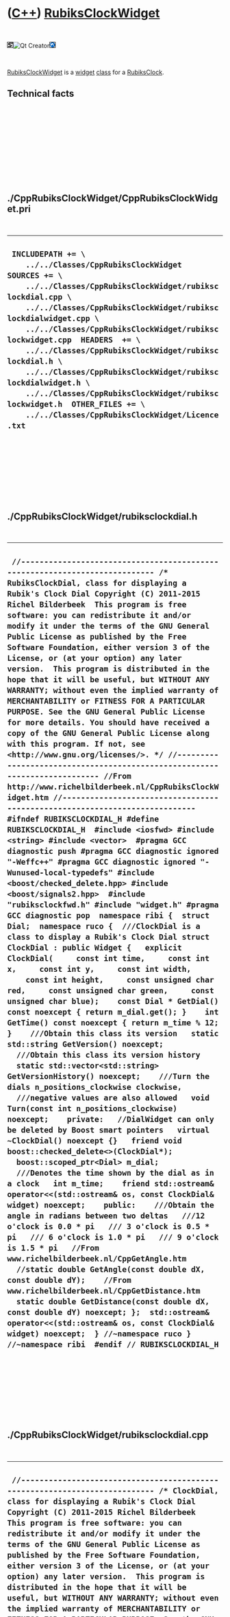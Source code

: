 



 

 

 

 

 

([C++](Cpp.htm)) [RubiksClockWidget](CppRubiksClockWidget.htm)
==============================================================

 

![STL](PicStl.png)![Qt
Creator](PicQtCreator.png)![Lubuntu](PicLubuntu.png)

 

[RubiksClockWidget](CppRubiksClockWidget.htm) is a
[widget](CppWidget.htm) [class](CppClass.htm) for a
[RubiksClock](CppRubiksClock.htm).

Technical facts
---------------

 

 

 

 

 

 

./CppRubiksClockWidget/CppRubiksClockWidget.pri
-----------------------------------------------

 

  --------------------------------------------------------------------------------------------------------------------------------------------------------------------------------------------------------------------------------------------------------------------------------------------------------------------------------------------------------------------------------------------------------------------------------------------------------------------------------------------------------------------------------------------------
  ` INCLUDEPATH += \     ../../Classes/CppRubiksClockWidget  SOURCES += \     ../../Classes/CppRubiksClockWidget/rubiksclockdial.cpp \     ../../Classes/CppRubiksClockWidget/rubiksclockdialwidget.cpp \     ../../Classes/CppRubiksClockWidget/rubiksclockwidget.cpp  HEADERS  += \     ../../Classes/CppRubiksClockWidget/rubiksclockdial.h \     ../../Classes/CppRubiksClockWidget/rubiksclockdialwidget.h \     ../../Classes/CppRubiksClockWidget/rubiksclockwidget.h  OTHER_FILES += \     ../../Classes/CppRubiksClockWidget/Licence.txt`
  --------------------------------------------------------------------------------------------------------------------------------------------------------------------------------------------------------------------------------------------------------------------------------------------------------------------------------------------------------------------------------------------------------------------------------------------------------------------------------------------------------------------------------------------------

 

 

 

 

 

./CppRubiksClockWidget/rubiksclockdial.h
----------------------------------------

 

  ---------------------------------------------------------------------------------------------------------------------------------------------------------------------------------------------------------------------------------------------------------------------------------------------------------------------------------------------------------------------------------------------------------------------------------------------------------------------------------------------------------------------------------------------------------------------------------------------------------------------------------------------------------------------------------------------------------------------------------------------------------------------------------------------------------------------------------------------------------------------------------------------------------------------------------------------------------------------------------------------------------------------------------------------------------------------------------------------------------------------------------------------------------------------------------------------------------------------------------------------------------------------------------------------------------------------------------------------------------------------------------------------------------------------------------------------------------------------------------------------------------------------------------------------------------------------------------------------------------------------------------------------------------------------------------------------------------------------------------------------------------------------------------------------------------------------------------------------------------------------------------------------------------------------------------------------------------------------------------------------------------------------------------------------------------------------------------------------------------------------------------------------------------------------------------------------------------------------------------------------------------------------------------------------------------------------------------------------------------------------------------------------------------------------------------------------------------------------------------------------------------------------------------------------------------------------------------------------------------------------------------------------------------------------------------------------------------------------------------------------------------------------------------------------------------------------------------------------------------------------------------------------------------------------------------------------------------------------------------------------------------------------------------------------------------------------------------------------------------------------------------------------------------------------------------------------------------------------------------------------
  ` //--------------------------------------------------------------------------- /* RubiksClockDial, class for displaying a Rubik's Clock Dial Copyright (C) 2011-2015 Richel Bilderbeek  This program is free software: you can redistribute it and/or modify it under the terms of the GNU General Public License as published by the Free Software Foundation, either version 3 of the License, or (at your option) any later version.  This program is distributed in the hope that it will be useful, but WITHOUT ANY WARRANTY; without even the implied warranty of MERCHANTABILITY or FITNESS FOR A PARTICULAR PURPOSE. See the GNU General Public License for more details. You should have received a copy of the GNU General Public License along with this program. If not, see <http://www.gnu.org/licenses/>. */ //--------------------------------------------------------------------------- //From http://www.richelbilderbeek.nl/CppRubiksClockWidget.htm //--------------------------------------------------------------------------- #ifndef RUBIKSCLOCKDIAL_H #define RUBIKSCLOCKDIAL_H  #include <iosfwd> #include <string> #include <vector>  #pragma GCC diagnostic push #pragma GCC diagnostic ignored "-Weffc++" #pragma GCC diagnostic ignored "-Wunused-local-typedefs" #include <boost/checked_delete.hpp> #include <boost/signals2.hpp>  #include "rubiksclockfwd.h" #include "widget.h" #pragma GCC diagnostic pop  namespace ribi {  struct Dial;  namespace ruco {  ///ClockDial is a class to display a Rubik's Clock Dial struct ClockDial : public Widget {   explicit ClockDial(     const int time,     const int x,     const int y,     const int width,     const int height,     const unsigned char red,     const unsigned char green,     const unsigned char blue);    const Dial * GetDial() const noexcept { return m_dial.get(); }    int GetTime() const noexcept { return m_time % 12; }    ///Obtain this class its version   static std::string GetVersion() noexcept;    ///Obtain this class its version history   static std::vector<std::string> GetVersionHistory() noexcept;    ///Turn the dials n_positions_clockwise clockwise,   ///negative values are also allowed   void Turn(const int n_positions_clockwise) noexcept;    private:   //DialWidget can only be deleted by Boost smart pointers   virtual ~ClockDial() noexcept {}   friend void boost::checked_delete<>(ClockDial*);    boost::scoped_ptr<Dial> m_dial;    ///Denotes the time shown by the dial as in a clock   int m_time;    friend std::ostream& operator<<(std::ostream& os, const ClockDial& widget) noexcept;    public:    ///Obtain the angle in radians between two deltas   ///12 o'clock is 0.0 * pi   /// 3 o'clock is 0.5 * pi   /// 6 o'clock is 1.0 * pi   /// 9 o'clock is 1.5 * pi   //From www.richelbilderbeek.nl/CppGetAngle.htm   //static double GetAngle(const double dX, const double dY);    //From www.richelbilderbeek.nl/CppGetDistance.htm   static double GetDistance(const double dX, const double dY) noexcept; };  std::ostream& operator<<(std::ostream& os, const ClockDial& widget) noexcept;  } //~namespace ruco } //~namespace ribi  #endif // RUBIKSCLOCKDIAL_H`
  ---------------------------------------------------------------------------------------------------------------------------------------------------------------------------------------------------------------------------------------------------------------------------------------------------------------------------------------------------------------------------------------------------------------------------------------------------------------------------------------------------------------------------------------------------------------------------------------------------------------------------------------------------------------------------------------------------------------------------------------------------------------------------------------------------------------------------------------------------------------------------------------------------------------------------------------------------------------------------------------------------------------------------------------------------------------------------------------------------------------------------------------------------------------------------------------------------------------------------------------------------------------------------------------------------------------------------------------------------------------------------------------------------------------------------------------------------------------------------------------------------------------------------------------------------------------------------------------------------------------------------------------------------------------------------------------------------------------------------------------------------------------------------------------------------------------------------------------------------------------------------------------------------------------------------------------------------------------------------------------------------------------------------------------------------------------------------------------------------------------------------------------------------------------------------------------------------------------------------------------------------------------------------------------------------------------------------------------------------------------------------------------------------------------------------------------------------------------------------------------------------------------------------------------------------------------------------------------------------------------------------------------------------------------------------------------------------------------------------------------------------------------------------------------------------------------------------------------------------------------------------------------------------------------------------------------------------------------------------------------------------------------------------------------------------------------------------------------------------------------------------------------------------------------------------------------------------------------------------------------------

 

 

 

 

 

./CppRubiksClockWidget/rubiksclockdial.cpp
------------------------------------------

 

  -----------------------------------------------------------------------------------------------------------------------------------------------------------------------------------------------------------------------------------------------------------------------------------------------------------------------------------------------------------------------------------------------------------------------------------------------------------------------------------------------------------------------------------------------------------------------------------------------------------------------------------------------------------------------------------------------------------------------------------------------------------------------------------------------------------------------------------------------------------------------------------------------------------------------------------------------------------------------------------------------------------------------------------------------------------------------------------------------------------------------------------------------------------------------------------------------------------------------------------------------------------------------------------------------------------------------------------------------------------------------------------------------------------------------------------------------------------------------------------------------------------------------------------------------------------------------------------------------------------------------------------------------------------------------------------------------------------------------------------------------------------------------------------------------------------------------------------------------------------------------------------------------------------------------------------------------------------------------------------------------------------------------------------------------------------------------------------------------------------------------------------------------------------------------------------------------------------------------------------------------------------------------------------------------------------------------------------------------------------------------------------------------------------------------------------------------------------------------------------------------------------------------------------------------------------------------------------------------------------------------------------------------------------------------------------------------------
  ` //--------------------------------------------------------------------------- /* ClockDial, class for displaying a Rubik's Clock Dial Copyright (C) 2011-2015 Richel Bilderbeek  This program is free software: you can redistribute it and/or modify it under the terms of the GNU General Public License as published by the Free Software Foundation, either version 3 of the License, or (at your option) any later version.  This program is distributed in the hope that it will be useful, but WITHOUT ANY WARRANTY; without even the implied warranty of MERCHANTABILITY or FITNESS FOR A PARTICULAR PURPOSE. See the GNU General Public License for more details. You should have received a copy of the GNU General Public License along with this program. If not, see <http://www.gnu.org/licenses/>. */ //--------------------------------------------------------------------------- //From http://www.richelbilderbeek.nl/CppRubiksClockWidget.htm //--------------------------------------------------------------------------- #pragma GCC diagnostic push #pragma GCC diagnostic ignored "-Weffc++" #pragma GCC diagnostic ignored "-Wunused-local-typedefs" #include "rubiksclockdial.h"  #include <cassert> #include <cmath> #include <iostream>  #include <boost/numeric/conversion/cast.hpp>  #include "dial.h"  #include "trace.h"  #pragma GCC diagnostic pop  ribi::ruco::ClockDial::ClockDial(   const int time,   const int x,   const int y,   const int width,   const int height,   const unsigned char red,   const unsigned char green,   const unsigned char blue)   : m_dial(new Dial(0.0,red,green,blue)),     m_time(time + 1) {   assert(m_dial);   SetGeometry(x,y,width,height);   Turn(-1); }  std::string ribi::ruco::ClockDial::GetVersion() noexcept {   return "1.2"; }  std::vector<std::string> ribi::ruco::ClockDial::GetVersionHistory() noexcept {   return {     "2011-09-08: Version 1.0: initial version, called RubiksClockDial",     "2014-01-23: Version 1.1: renamed to ClockDial",     "2014-03-28: version 1.2: replaced Rect by Boost.Geometry its box class"   }; }  void ribi::ruco::ClockDial::Turn(const int n_positions_clockwise) noexcept {   if (n_positions_clockwise % 12 != 0)   {     m_time += n_positions_clockwise;     m_time %= 12;     m_time += 12;     m_time %= 12;     assert(m_time >= 0);     assert(m_time < 12);     m_dial->SetPosition(boost::numeric_cast<double>(m_time) / 12.0);   } }  std::ostream& ribi::ruco::operator<<(std::ostream& os, const ClockDial& widget) noexcept {   os     << "<ClockDial>"     << *widget.m_dial     //<< widget.GetGeometry()     << "</ClockDial>";   return os; }`
  -----------------------------------------------------------------------------------------------------------------------------------------------------------------------------------------------------------------------------------------------------------------------------------------------------------------------------------------------------------------------------------------------------------------------------------------------------------------------------------------------------------------------------------------------------------------------------------------------------------------------------------------------------------------------------------------------------------------------------------------------------------------------------------------------------------------------------------------------------------------------------------------------------------------------------------------------------------------------------------------------------------------------------------------------------------------------------------------------------------------------------------------------------------------------------------------------------------------------------------------------------------------------------------------------------------------------------------------------------------------------------------------------------------------------------------------------------------------------------------------------------------------------------------------------------------------------------------------------------------------------------------------------------------------------------------------------------------------------------------------------------------------------------------------------------------------------------------------------------------------------------------------------------------------------------------------------------------------------------------------------------------------------------------------------------------------------------------------------------------------------------------------------------------------------------------------------------------------------------------------------------------------------------------------------------------------------------------------------------------------------------------------------------------------------------------------------------------------------------------------------------------------------------------------------------------------------------------------------------------------------------------------------------------------------------------------------------

 

 

 

 

 

./CppRubiksClockWidget/rubiksclockdialwidget.h
----------------------------------------------

 

  --------------------------------------------------------------------------------------------------------------------------------------------------------------------------------------------------------------------------------------------------------------------------------------------------------------------------------------------------------------------------------------------------------------------------------------------------------------------------------------------------------------------------------------------------------------------------------------------------------------------------------------------------------------------------------------------------------------------------------------------------------------------------------------------------------------------------------------------------------------------------------------------------------------------------------------------------------------------------------------------------------------------------------------------------------------------------------------------------------------------------------------------------------------------------------------------------------------------------------------------------------------------------------------------------------------------------------------------------------------------------------------------------------------------------------------------------------------------------------------------------------------------------------------------------------------------------------------------------------------------------------------------------------------------------------------------------------------------------------------------------------------------------------------------------------------------------------------------------------------------------------------------------------------------------------------------------------------------------------------------------------------------------------------------------------------------------------------------------------------------------------------------------------------------------------------------------------------------------------------------------------------------------------------------------------------------------------------------------------------------------------------------------------------------------------------------------------------------------------------------------------------------------------------------------------------------------------------------------------------------------------------------------------------------------------------------------------------------------------------------------------------------
  ` //--------------------------------------------------------------------------- /* RubiksClockDialWidget, class for displaying a RubiksClockDial Copyright (C) 2011-2015 Richel Bilderbeek  This program is free software: you can redistribute it and/or modify it under the terms of the GNU General Public License as published by the Free Software Foundation, either version 3 of the License, or (at your option) any later version.  This program is distributed in the hope that it will be useful, but WITHOUT ANY WARRANTY; without even the implied warranty of MERCHANTABILITY or FITNESS FOR A PARTICULAR PURPOSE. See the GNU General Public License for more details. You should have received a copy of the GNU General Public License along with this program. If not, see <http://www.gnu.org/licenses/>. */ //--------------------------------------------------------------------------- //From http://www.richelbilderbeek.nl/CppRubiksClockDialWidget.htm //--------------------------------------------------------------------------- #ifndef RUBIKSCLOCKDIALWIDGET_H #define RUBIKSCLOCKDIALWIDGET_H  #include <iosfwd> #include <string> #include <vector>  #pragma GCC diagnostic push #pragma GCC diagnostic ignored "-Weffc++" #pragma GCC diagnostic ignored "-Wunused-local-typedefs" #include <boost/checked_delete.hpp> #include <boost/signals2.hpp> #include "rubiksclockfwd.h" #include "widget.h" #pragma GCC diagnostic pop  namespace ribi { namespace ruco {  ///RubiksClockDialWidget is a class to display a RubiksClockDial struct ClockDialWidget : public ::ribi::Widget {   explicit ClockDialWidget(     const double position,     const int x,     const int y,     const int width,     const int height,     const unsigned char red,     const unsigned char green,     const unsigned char blue);          ClockDial * GetRubiksClockDial()       noexcept { return m_dial.get(); }   const ClockDial * GetRubiksClockDial() const noexcept { return m_dial.get(); }    static std::string GetVersion() noexcept;   static std::vector<std::string> GetVersionHistory() noexcept;    ///Is the dial clicked?   bool IsClicked(const int x, const int y) const;    private:   //RubiksClockDialWidget can only be deleted by Boost smart pointers   virtual ~ClockDialWidget() noexcept {}   friend void boost::checked_delete<>(ClockDialWidget*);    boost::scoped_ptr<ClockDial> m_dial;    static double GetDistance(const double dX, const double dY);     friend std::ostream& operator<<(std::ostream& os, const ClockDialWidget& widget); };  std::ostream& operator<<(std::ostream& os, const ClockDialWidget& widget);  } //~namespace ruco } //~namespace ribi  #endif // RUBIKSCLOCKDIALWIDGET_H`
  --------------------------------------------------------------------------------------------------------------------------------------------------------------------------------------------------------------------------------------------------------------------------------------------------------------------------------------------------------------------------------------------------------------------------------------------------------------------------------------------------------------------------------------------------------------------------------------------------------------------------------------------------------------------------------------------------------------------------------------------------------------------------------------------------------------------------------------------------------------------------------------------------------------------------------------------------------------------------------------------------------------------------------------------------------------------------------------------------------------------------------------------------------------------------------------------------------------------------------------------------------------------------------------------------------------------------------------------------------------------------------------------------------------------------------------------------------------------------------------------------------------------------------------------------------------------------------------------------------------------------------------------------------------------------------------------------------------------------------------------------------------------------------------------------------------------------------------------------------------------------------------------------------------------------------------------------------------------------------------------------------------------------------------------------------------------------------------------------------------------------------------------------------------------------------------------------------------------------------------------------------------------------------------------------------------------------------------------------------------------------------------------------------------------------------------------------------------------------------------------------------------------------------------------------------------------------------------------------------------------------------------------------------------------------------------------------------------------------------------------------------------------

 

 

 

 

 

./CppRubiksClockWidget/rubiksclockdialwidget.cpp
------------------------------------------------

 

  -----------------------------------------------------------------------------------------------------------------------------------------------------------------------------------------------------------------------------------------------------------------------------------------------------------------------------------------------------------------------------------------------------------------------------------------------------------------------------------------------------------------------------------------------------------------------------------------------------------------------------------------------------------------------------------------------------------------------------------------------------------------------------------------------------------------------------------------------------------------------------------------------------------------------------------------------------------------------------------------------------------------------------------------------------------------------------------------------------------------------------------------------------------------------------------------------------------------------------------------------------------------------------------------------------------------------------------------------------------------------------------------------------------------------------------------------------------------------------------------------------------------------------------------------------------------------------------------------------------------------------------------------------------------------------------------------------------------------------------------------------------------------------------------------------------------------------------------------------------------------------------------------------------------------------------------------------------------------------------------------------------------------------------------------------------------------------------------------------------------------------------------------------------------------------------------------------------------------------------------------------------------------------------------------------------------------------------------------------------------------------------------------------------------------------------------------------------------------------------------------------------------------------------------------------------------------------------------------------------------------------------------------------------------------------------------------------------------------------------------------------------------------------------------------------------------------------------------------------------------------------------------------------------------------------------------------------------------------------------------------------------------------------------------------------------------------------------------------------------------------------------------------------------------------------
  ` //--------------------------------------------------------------------------- /* RubiksClockDialWidget, class for displaying a RubiksClockDial Copyright (C) 2011-2015 Richel Bilderbeek  This program is free software: you can redistribute it and/or modify it under the terms of the GNU General Public License as published by the Free Software Foundation, either version 3 of the License, or (at your option) any later version.  This program is distributed in the hope that it will be useful, but WITHOUT ANY WARRANTY; without even the implied warranty of MERCHANTABILITY or FITNESS FOR A PARTICULAR PURPOSE. See the GNU General Public License for more details. You should have received a copy of the GNU General Public License along with this program. If not, see <http://www.gnu.org/licenses/>. */ //--------------------------------------------------------------------------- //From http://www.richelbilderbeek.nl/CppRubiksClockDialWidget.htm //--------------------------------------------------------------------------- #pragma GCC diagnostic push #pragma GCC diagnostic ignored "-Weffc++" #pragma GCC diagnostic ignored "-Wunused-local-typedefs" #include "rubiksclockdialwidget.h"  #include <cassert> #include <cmath>  #include <iostream>  #include <boost/numeric/conversion/cast.hpp>  #include "dial.h" #include "rubiksclockdial.h"  //#include "trace.h"  #pragma GCC diagnostic pop  ribi::ruco::ClockDialWidget::ClockDialWidget(   const double position,   const int x,   const int y,   const int width,   const int height,   const unsigned char red,   const unsigned char green,   const unsigned char blue)   : m_dial(new ClockDial(position,x,y,width,height,red,green,blue)) {   SetGeometry(x,y,width,height); }  double ribi::ruco::ClockDialWidget::GetDistance(const double dX, const double dY) {   return std::sqrt( (dX * dX) + (dY * dY) ); }  std::string ribi::ruco::ClockDialWidget::GetVersion() noexcept {   return "1.2"; }  std::vector<std::string> ribi::ruco::ClockDialWidget::GetVersionHistory() noexcept {   return {     "2011-09-08: Version 1.0: initial version, called 'RubiksClockDialWidget'",     "2014-01-23: Version 1.1: renamed to 'ClockDialWidget'",     "2014-03-28: version 1.2: replaced Rect by Boost.Geometry its box class"   }; }  bool ribi::ruco::ClockDialWidget::IsClicked(const int x, const int y) const {   const double widget_midx     = boost::numeric_cast<double>(GetLeft())     + (boost::numeric_cast<double>(GetWidth()) / 2.0);   const double widget_midy     = boost::numeric_cast<double>(GetTop())     + (boost::numeric_cast<double>(GetHeight()) / 2.0);   const double x_d = boost::numeric_cast<double>(x);   const double y_d = boost::numeric_cast<double>(y);   return GetDistance(x_d - widget_midx, y_d - widget_midy)     < (boost::numeric_cast<double>(GetWidth()) / 2.0); }  std::ostream& ribi::ruco::operator<<(std::ostream& os, const ribi::ruco::ClockDialWidget& widget) {   os     << "<RubiksClockDialWidget>"     << *widget.m_dial     //<< widget.GetGeometry()     << "</RubiksClockDialWidget>";   return os; }`
  -----------------------------------------------------------------------------------------------------------------------------------------------------------------------------------------------------------------------------------------------------------------------------------------------------------------------------------------------------------------------------------------------------------------------------------------------------------------------------------------------------------------------------------------------------------------------------------------------------------------------------------------------------------------------------------------------------------------------------------------------------------------------------------------------------------------------------------------------------------------------------------------------------------------------------------------------------------------------------------------------------------------------------------------------------------------------------------------------------------------------------------------------------------------------------------------------------------------------------------------------------------------------------------------------------------------------------------------------------------------------------------------------------------------------------------------------------------------------------------------------------------------------------------------------------------------------------------------------------------------------------------------------------------------------------------------------------------------------------------------------------------------------------------------------------------------------------------------------------------------------------------------------------------------------------------------------------------------------------------------------------------------------------------------------------------------------------------------------------------------------------------------------------------------------------------------------------------------------------------------------------------------------------------------------------------------------------------------------------------------------------------------------------------------------------------------------------------------------------------------------------------------------------------------------------------------------------------------------------------------------------------------------------------------------------------------------------------------------------------------------------------------------------------------------------------------------------------------------------------------------------------------------------------------------------------------------------------------------------------------------------------------------------------------------------------------------------------------------------------------------------------------------------------------------------

 

 

 

 

 

./CppRubiksClockWidget/rubiksclockwidget.h
------------------------------------------

 

  ---------------------------------------------------------------------------------------------------------------------------------------------------------------------------------------------------------------------------------------------------------------------------------------------------------------------------------------------------------------------------------------------------------------------------------------------------------------------------------------------------------------------------------------------------------------------------------------------------------------------------------------------------------------------------------------------------------------------------------------------------------------------------------------------------------------------------------------------------------------------------------------------------------------------------------------------------------------------------------------------------------------------------------------------------------------------------------------------------------------------------------------------------------------------------------------------------------------------------------------------------------------------------------------------------------------------------------------------------------------------------------------------------------------------------------------------------------------------------------------------------------------------------------------------------------------------------------------------------------------------------------------------------------------------------------------------------------------------------------------------------------------------------------------------------------------------------------------------------------------------------------------------------------------------------------------------------------------------------------------------------------------------------------------------------------------------------------------------------------------------------------------------------------------------------------------------------------------------------------------------------------------------------------------------------------------------------------------------------------------------------------------------------------------------------------------------------------------------------------------------------------------------------------------------------------------------------------------------------------------------------------------------------------------------------------------------------------------------------------------------------------------------------------------------------------------------------------------------------------------------------------------------------------------------------------------------------------------------------------------------------------------------------------------------------------------------------------------------------------------------------------------------------------------------------------------------------------------------------
  ` //--------------------------------------------------------------------------- /* RubiksClockWidget, class for displaying a RubiksClock Copyright (C) 2011-2015 Richel Bilderbeek  This program is free software: you can redistribute it and/or modify it under the terms of the GNU General Public License as published by the Free Software Foundation, either version 3 of the License, or (at your option) any later version.  This program is distributed in the hope that it will be useful, but WITHOUT ANY WARRANTY; without even the implied warranty of MERCHANTABILITY or FITNESS FOR A PARTICULAR PURPOSE. See the GNU General Public License for more details. You should have received a copy of the GNU General Public License along with this program. If not, see <http://www.gnu.org/licenses/>. */ //--------------------------------------------------------------------------- //From http://www.richelbilderbeek.nl/CppRubiksClockWidget.htm //--------------------------------------------------------------------------- #ifndef RUBIKSCLOCKWIDGET_H #define RUBIKSCLOCKWIDGET_H  #include <iosfwd> #include <string> #include <vector>  #pragma GCC diagnostic push #pragma GCC diagnostic ignored "-Weffc++" #pragma GCC diagnostic ignored "-Wunused-local-typedefs" #pragma GCC diagnostic ignored "-Wunused-but-set-parameter" #include <boost/checked_delete.hpp> #include <boost/signals2.hpp> #include "rubiksclockfwd.h" #include "widget.h" #pragma GCC diagnostic pop  namespace ribi { namespace ruco {  ///RubiksClockWidget is a class to display a RubiksClock struct ClockWidget : public Widget {   explicit ClockWidget(     const int x = 0,     const int y = 0,     const int width = 192,     const int height = 192   ) noexcept;    ///Click on the RubiksClock by the left mouse button or another   void Click(const int x, const int y,const bool button_left) noexcept;    ///Flip the Rubik's Clock and display the other side   void Flip() noexcept;    ///Does the widget display the front side?   bool GetDisplayFront() const noexcept { return m_display_front; }          Clock * GetRubiksClock()       noexcept { return m_clock.get(); }   const Clock * GetRubiksClock() const noexcept { return m_clock.get(); }   static std::string GetVersion() noexcept;   static std::vector<std::string> GetVersionHistory() noexcept;    boost::shared_ptr<TextCanvas> ToTextCanvas() const noexcept;    ///Respond to a change in the clock   mutable boost::signals2::signal<void ()> m_signal_widget_flipped;    private:   //RubiksClockWidget can only be deleted by Boost smart pointers   virtual ~ClockWidget() noexcept {}   friend void boost::checked_delete<>(ClockWidget*);    ///The RubiksClock   boost::scoped_ptr<Clock> m_clock;    ///Does this widget display the front or the back side?   bool m_display_front;    ///Respond to a change in geometry   void OnResize() noexcept;    friend std::ostream& operator<<(std::ostream& os, const ClockWidget& widget) noexcept; };  std::ostream& operator<<(std::ostream& os, const ClockWidget& widget) noexcept;  } //~namespace ruco } //~namespace ribi  #endif // RUBIKSCLOCKWIDGET_H`
  ---------------------------------------------------------------------------------------------------------------------------------------------------------------------------------------------------------------------------------------------------------------------------------------------------------------------------------------------------------------------------------------------------------------------------------------------------------------------------------------------------------------------------------------------------------------------------------------------------------------------------------------------------------------------------------------------------------------------------------------------------------------------------------------------------------------------------------------------------------------------------------------------------------------------------------------------------------------------------------------------------------------------------------------------------------------------------------------------------------------------------------------------------------------------------------------------------------------------------------------------------------------------------------------------------------------------------------------------------------------------------------------------------------------------------------------------------------------------------------------------------------------------------------------------------------------------------------------------------------------------------------------------------------------------------------------------------------------------------------------------------------------------------------------------------------------------------------------------------------------------------------------------------------------------------------------------------------------------------------------------------------------------------------------------------------------------------------------------------------------------------------------------------------------------------------------------------------------------------------------------------------------------------------------------------------------------------------------------------------------------------------------------------------------------------------------------------------------------------------------------------------------------------------------------------------------------------------------------------------------------------------------------------------------------------------------------------------------------------------------------------------------------------------------------------------------------------------------------------------------------------------------------------------------------------------------------------------------------------------------------------------------------------------------------------------------------------------------------------------------------------------------------------------------------------------------------------------------------------

 

 

 

 

 

./CppRubiksClockWidget/rubiksclockwidget.cpp
--------------------------------------------

 

  ----------------------------------------------------------------------------------------------------------------------------------------------------------------------------------------------------------------------------------------------------------------------------------------------------------------------------------------------------------------------------------------------------------------------------------------------------------------------------------------------------------------------------------------------------------------------------------------------------------------------------------------------------------------------------------------------------------------------------------------------------------------------------------------------------------------------------------------------------------------------------------------------------------------------------------------------------------------------------------------------------------------------------------------------------------------------------------------------------------------------------------------------------------------------------------------------------------------------------------------------------------------------------------------------------------------------------------------------------------------------------------------------------------------------------------------------------------------------------------------------------------------------------------------------------------------------------------------------------------------------------------------------------------------------------------------------------------------------------------------------------------------------------------------------------------------------------------------------------------------------------------------------------------------------------------------------------------------------------------------------------------------------------------------------------------------------------------------------------------------------------------------------------------------------------------------------------------------------------------------------------------------------------------------------------------------------------------------------------------------------------------------------------------------------------------------------------------------------------------------------------------------------------------------------------------------------------------------------------------------------------------------------------------------------------------------------------------------------------------------------------------------------------------------------------------------------------------------------------------------------------------------------------------------------------------------------------------------------------------------------------------------------------------------------------------------------------------------------------------------------------------------------------------------------------------------------------------------------------------------------------------------------------------------------------------------------------------------------------------------------------------------------------------------------------------------------------------------------------------------------------------------------------------------------------------------------------------------------------------------------------------------------------------------------------------------------------------------------------------------------------------------------------------------------------------------------------------------------------------------------------------------------------------------------------------------------------------------------------------------------------------------------------------------------------------------------------------------------------------------------------------------------------------------------------------------------------------------------------------------------------------------------------------------------------------------------------------------------------------------------------------------------------------------------------------------------------------------------------------------------------------------------------------------------------------------------------------------------------------------------------------------------------------------------------------------------------------------------------------------------------------------------------------------------------------------------------------------------------------------------------------------------------------------------------------------------------------------------------------------------------------------------------------------------------------------------------------------------------------------------------------------------------------------------------------------------------------------------------------------------------------------------------------------------------------------------------------------------------------------------------------------------------------------------------------------------------------------------------------------------------------------------------------------------------------------------------------------------------------------------------------------------------------------------------------------------------------------------------------------------------------------------------------------------------------------------------------------------------------------------------------------------------------------------------------------------------------------------------------------------------------------------------------------------------------------------------------------------------------------------------
  ` //--------------------------------------------------------------------------- /* RubiksClockWidget, class for displaying a RubiksClock Copyright (C) 2011-2015 Richel Bilderbeek  This program is free software: you can redistribute it and/or modify it under the terms of the GNU General Public License as published by the Free Software Foundation, either version 3 of the License, or (at your option) any later version.  This program is distributed in the hope that it will be useful, but WITHOUT ANY WARRANTY; without even the implied warranty of MERCHANTABILITY or FITNESS FOR A PARTICULAR PURPOSE. See the GNU General Public License for more details. You should have received a copy of the GNU General Public License along with this program. If not, see <http://www.gnu.org/licenses/>. */ //--------------------------------------------------------------------------- //From http://www.richelbilderbeek.nl/CppRubiksClockWidget.htm //--------------------------------------------------------------------------- #pragma GCC diagnostic push #pragma GCC diagnostic ignored "-Weffc++" #pragma GCC diagnostic ignored "-Wunused-local-typedefs" #pragma GCC diagnostic ignored "-Wunused-but-set-parameter" #include "rubiksclockwidget.h"  #include <cassert> #include <cmath>  #include <iostream>  #include <boost/numeric/conversion/cast.hpp>  #include "dial.h" #include "drawcanvas.h" #include "rubiksclock.h" #include "rubiksclocktimes.h" #include "rubiksclockdial.h" #include "rubiksclockdialwidget.h" #include "rubiksclockpegs.h" #include "textcanvas.h" #include "togglebutton.h" #include "togglebuttonwidget.h" //#include "trace.h"  #pragma GCC diagnostic pop  ribi::ruco::ClockWidget::ClockWidget(   const int x,   const int y,   const int width,   const int height) noexcept   : m_signal_widget_flipped{},     m_clock{new Clock},     m_display_front{true} {   m_signal_geometry_changed.connect(     boost::bind(       &ribi::ruco::ClockWidget::OnResize,       this));    SetGeometry(x,y,width,height); }  void ribi::ruco::ClockWidget::Click(const int x,const int y,const bool button_left) noexcept {   const boost::shared_ptr<const Times> times = (m_display_front ? m_clock->GetFrontTimes() : m_clock->GetBackTimes());   const boost::shared_ptr<const Pegs> pegs = m_clock->GetFrontPegs();    for (int i=0; i!=2; ++i)   {     for (int j=0; j!=2; ++j)     {       if (times->times[i*2][j*2]->IsClicked(x,y))       {         if(m_display_front)         {           this->m_clock->TurnWheel(             i             ? (j ? Side::bottomRight : Side::topRight)             : (j ? Side::bottomLeft : Side::topLeft),             button_left ? 1 : -1);         }         else         {           this->m_clock->TurnWheel(             i             ? (j ? Side::bottomLeft : Side::topLeft)             : (j ? Side::bottomRight : Side::topRight),             button_left ? 1 : -1);         }       }       else if (pegs->m_pegs[i][j]->IsIn(x,y))       {         m_clock->TogglePeg(           i           ? (j ? Side::bottomRight : Side::topRight)           : (j ? Side::bottomLeft : Side::topLeft));       }     }   } }  void ribi::ruco::ClockWidget::Flip() noexcept {   m_display_front = !m_display_front;   m_signal_widget_flipped(); }  std::string ribi::ruco::ClockWidget::GetVersion() noexcept {   return "1.4"; }  std::vector<std::string> ribi::ruco::ClockWidget::GetVersionHistory() noexcept {   return {     "2011-09-01: Version 1.0: initial version",     "2011-09-09: Version 1.1: use of geometries",     "2011-09-15: Version 1.2: allow flipping the clock",     "2014-01-16: Version 1.3: added noexcept and enum class",     "2014-03-28: version 1.4: replaced Rect by Boost.Geometry its box class"   }; }  void ribi::ruco::ClockWidget::OnResize() noexcept {   m_clock->SetGeometry(this->GetGeometry()); }  boost::shared_ptr<ribi::TextCanvas> ribi::ruco::ClockWidget::ToTextCanvas() const noexcept {   const int size = 5;   const boost::shared_ptr<ribi::TextCanvas> c(     new TextCanvas(size,size)   );  /*    01234567890123456789012  0 /-\    ---------    /-\ 1 | |----         ----| | 2 \-/                 \-/ 3  | /-\    /-\    /-\ | 4  | |4|    |5|    |9| | 5  | \-/    \-/    \-/ | 6  |     /\            | 7 |      ||     /\      | 8 |      \/     \/      | 9 |  /-\    /-\    /-\  | 0 |  |1|    |1|    |3|  | 1 |  \-/    \-/    \-/  | 2 |      /\             | 3 |      ||     /\      | 4  |     \/     \/     | 5  | /-\    /-\    /-\ | 6  | |3|    |3|    |B| | 7  | \-/    \-/    \-/ | 8 /-\                 /-\ 9 | |----         ----| | 0 \-/    ---------    \-/  Simpler version:  1 2 3  . | 2 A 4  | . 4 5 6  */    const boost::shared_ptr<const Pegs> pegs {     GetDisplayFront()     ? GetRubiksClock()->GetFrontPegs()     : GetRubiksClock()->GetBackPegs()   };    for (int peg_row = 0; peg_row!=2; ++peg_row)   {     for (int peg_col = 0; peg_col!=2; ++peg_col)     {       const char p {pegs->m_pegs[peg_row][peg_col]->GetToggleButton()->IsPressed()         ? '.' : '|'       };       const int x = 1 + (peg_col * 2);       const int y = 1 + (peg_row * 2);       c->PutChar(x,y,p);     }   }   const boost::shared_ptr<const Times> times {     GetDisplayFront()     ? GetRubiksClock()->GetFrontTimes()     : GetRubiksClock()->GetBackTimes()   };    for (int time_row = 0; time_row!=3; ++time_row)   {     for (int time_col = 0; time_col!=3; ++time_col)     {        const int time { times->times[time_row][time_col]->GetRubiksClockDial()->GetTime() };       const char p = time < 10 ? '0' + time : 'A' + (time - 10);       const int x = time_col * 2;       const int y = time_row * 2;       c->PutChar(x,y,p);     }   }    return c; }  std::ostream& ribi::ruco::operator<<(std::ostream& os, const ribi::ruco::ClockWidget& widget) noexcept {   os     << "<RubiksClockWidget>"     << *widget.m_clock     //<< widget.GetGeometry()     << "</RubiksClockWidget>";   return os; }`
  ----------------------------------------------------------------------------------------------------------------------------------------------------------------------------------------------------------------------------------------------------------------------------------------------------------------------------------------------------------------------------------------------------------------------------------------------------------------------------------------------------------------------------------------------------------------------------------------------------------------------------------------------------------------------------------------------------------------------------------------------------------------------------------------------------------------------------------------------------------------------------------------------------------------------------------------------------------------------------------------------------------------------------------------------------------------------------------------------------------------------------------------------------------------------------------------------------------------------------------------------------------------------------------------------------------------------------------------------------------------------------------------------------------------------------------------------------------------------------------------------------------------------------------------------------------------------------------------------------------------------------------------------------------------------------------------------------------------------------------------------------------------------------------------------------------------------------------------------------------------------------------------------------------------------------------------------------------------------------------------------------------------------------------------------------------------------------------------------------------------------------------------------------------------------------------------------------------------------------------------------------------------------------------------------------------------------------------------------------------------------------------------------------------------------------------------------------------------------------------------------------------------------------------------------------------------------------------------------------------------------------------------------------------------------------------------------------------------------------------------------------------------------------------------------------------------------------------------------------------------------------------------------------------------------------------------------------------------------------------------------------------------------------------------------------------------------------------------------------------------------------------------------------------------------------------------------------------------------------------------------------------------------------------------------------------------------------------------------------------------------------------------------------------------------------------------------------------------------------------------------------------------------------------------------------------------------------------------------------------------------------------------------------------------------------------------------------------------------------------------------------------------------------------------------------------------------------------------------------------------------------------------------------------------------------------------------------------------------------------------------------------------------------------------------------------------------------------------------------------------------------------------------------------------------------------------------------------------------------------------------------------------------------------------------------------------------------------------------------------------------------------------------------------------------------------------------------------------------------------------------------------------------------------------------------------------------------------------------------------------------------------------------------------------------------------------------------------------------------------------------------------------------------------------------------------------------------------------------------------------------------------------------------------------------------------------------------------------------------------------------------------------------------------------------------------------------------------------------------------------------------------------------------------------------------------------------------------------------------------------------------------------------------------------------------------------------------------------------------------------------------------------------------------------------------------------------------------------------------------------------------------------------------------------------------------------------------------------------------------------------------------------------------------------------------------------------------------------------------------------------------------------------------------------------------------------------------------------------------------------------------------------------------------------------------------------------------------------------------------------------------------------------------------------------------------------------------------------------------------------------------

 

 

 

 

 





 




This page has been created by the [tool](Tools.htm)
[CodeToHtml](ToolCodeToHtml.htm)
